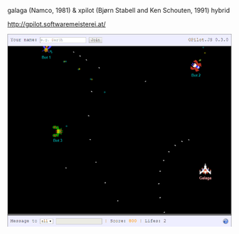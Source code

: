 galaga (Namco, 1981) & xpilot (Bjørn Stabell and Ken Schouten, 1991) hybrid

http://gpilot.softwaremeisterei.at/

![Screenshot](screenshot.png)
